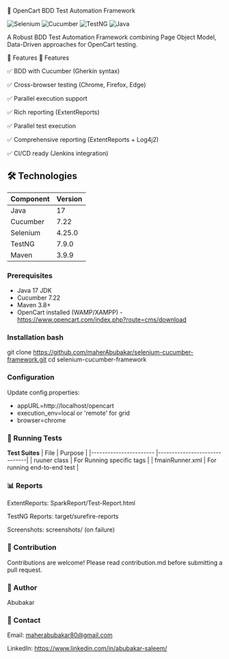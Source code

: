 🚀 OpenCart BDD Test Automation Framework

![Selenium](https://img.shields.io/badge/Selenium-4.25.0-43B02A?logo=selenium)
![Cucumber](https://img.shields.io/badge/Cucumber-7.x-23D96C?logo=cucumber)
![TestNG](https://img.shields.io/badge/TestNG-7.9.0-DD0031)
![Java](https://img.shields.io/badge/Java-17-007396?logo=java)

A Robust BDD Test Automation Framework combining Page Object Model, Data-Driven approaches for OpenCart testing.

📌 Features
📌 Features

✅ BDD with Cucumber (Gherkin syntax)

✅ Cross-browser testing (Chrome, Firefox, Edge)

✅ Parallel execution support

✅ Rich reporting (ExtentReports)

✅ Parallel test execution

✅ Comprehensive reporting (ExtentReports + Log4j2)

✅ CI/CD ready (Jenkins integration)

## 🛠 Technologies
| Component | Version |
|-----------|---------|
| Java      | 17      |
| Cucumber  | 7.22    |
| Selenium  | 4.25.0  |
| TestNG    | 7.9.0   |
| Maven     | 3.9.9   |


### Prerequisites
- Java 17 JDK
- Cucumber 7.22
- Maven 3.8+
- OpenCart installed (WAMP/XAMPP) - https://www.opencart.com/index.php?route=cms/download

### Installation bash
git clone https://github.com/maherAbubakar/selenium-cucumber-framework.git
cd selenium-cucumber-framework

### Configuration
Update config.properties:
* appURL=http://localhost/opencart
* execution_env=local or 'remote' for grid
* browser=chrome

### 🧪 Running Tests
**Test Suites**
| File                   | Purpose                      |
|----------------------- |------------------------------|
| ruuner class           | For Running specific tags    |
| fmainRunner.xml        | For running end-to-end test  |


### 📊 Reports
ExtentReports: SparkReport/Test-Report.html

TestNG Reports: target/surefire-reports

Screenshots: screenshots/ (on failure)

### 🤝 Contribution
Contributions are welcome! Please read contribution.md before submitting a pull request.

### 📧 Author
Abubakar

### 📧 Contact
Email: maherabubakar80@gmail.com

LinkedIn: https://www.linkedin.com/in/abubakar-saleem/
